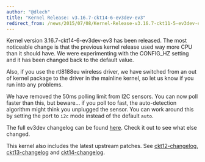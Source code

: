 ```yaml
---
author: "@dlech"
title: "Kernel Release: v3.16.7-ckt14-6-ev3dev-ev3"
redirect_from: /news/2015/07/08/Kernel-Release-v3.16.7-ckt11-5-ev3dev-ev3/
---
```


Kernel version 3.16.7-ckt14-6-ev3dev-ev3 has been released. The most noticeable
change is that the previous kernel release used way more CPU than it should have.
We were experimenting with the CONFIG_HZ setting and it has been changed back
to the default value.

Also, if you use the rtl8188eu wireless driver, we have switched from an out of
kernel package to the driver in the mainline kernel, so let us know if you run
into any problems.

We have removed the 50ms polling limit from I2C sensors. You can now poll faster
than this, but beware... if you poll too fast, the auto-detection algorithm might
think you unplugged the sensor. You can work around this by setting the port to
`i2c` mode instead of the default `auto`.

The full ev3dev changelog can be found [here][ev3dev-changelog]. Check it out to
see what else changed.

This kernel also includes the latest upstream patches. See [ckt12-changelog],
[ckt13-changelog] and [ckt14-changelog].

[ckt12-changelog]: https://lists.ubuntu.com/archives/kernel-team/2015-May/057956.html
[ckt13-changelog]: https://lists.ubuntu.com/archives/kernel-team/2015-June/058406.html
[ckt14-changelog]: https://lists.ubuntu.com/archives/kernel-team/2015-June/059280.html
[ev3dev-changelog]: https://github.com/ev3dev/ev3dev-kpkg/blob/ca79dfae4abdb4740b3053b72ca6667d24b5e6c0/ev3dev-ev3/changelog
